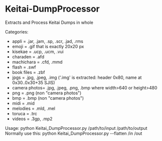 # Keitai-DumpProcessor
Extracts and Process Keitai Dumps in whole

Categories:
- appli        = .jar, .jam, .sp, .scr, .jad, .rms
- emoji        = .gif that is exactly 20x20 px
- kisekae      = .ucp, .ucm, .vui
- charaden     = .afd
- machichara   = .cfd, .mmd
- flash        = .swf
- book files   = .zbf
- jpgs         = .jpg, .jpeg, .img  ('.img' is extracted: header 0x80, name at 0x30..0x30+35 SJIS)
- camera photos= .jpg, .jpeg, .png, .bmp where width>640 or height>480
- png          = .png  (non "camera photos")
- bmp          = .bmp  (non "camera photos")
- midi         = .mid
- melodies     = .mld, .mel
- toruca       = .trc
- videos       = .3gp, .mp2

Usage:
  python Keitai_DumpProcessor.py /path/to/input /path/to/output
  Normally use this: python Keitai_DumpProcessor.py --flatten /in /out